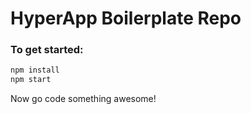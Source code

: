 # HyperApp Boilerplate Repo

### To get started:

```bash
npm install
npm start
```

Now go code something awesome!
